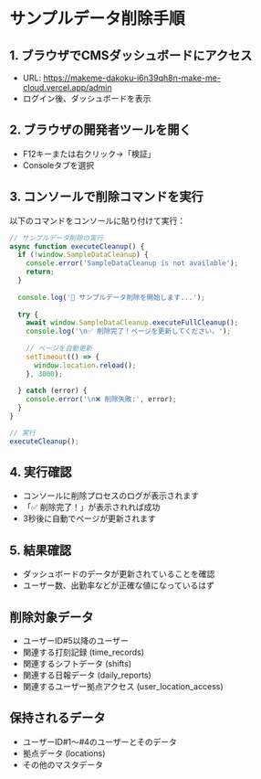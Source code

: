 # サンプルデータ削除手順

## 1. ブラウザでCMSダッシュボードにアクセス
- URL: https://makeme-dakoku-i6n39qh8n-make-me-cloud.vercel.app/admin
- ログイン後、ダッシュボードを表示

## 2. ブラウザの開発者ツールを開く
- F12キーまたは右クリック→「検証」
- Consoleタブを選択

## 3. コンソールで削除コマンドを実行
以下のコマンドをコンソールに貼り付けて実行：

```javascript
// サンプルデータ削除の実行
async function executeCleanup() {
  if (!window.SampleDataCleanup) {
    console.error('SampleDataCleanup is not available');
    return;
  }
  
  console.log('🧹 サンプルデータ削除を開始します...');
  
  try {
    await window.SampleDataCleanup.executeFullCleanup();
    console.log('\n✅ 削除完了！ページを更新してください。');
    
    // ページを自動更新
    setTimeout(() => {
      window.location.reload();
    }, 3000);
    
  } catch (error) {
    console.error('\n❌ 削除失敗:', error);
  }
}

// 実行
executeCleanup();
```

## 4. 実行確認
- コンソールに削除プロセスのログが表示されます
- 「✅ 削除完了！」が表示されれば成功
- 3秒後に自動でページが更新されます

## 5. 結果確認
- ダッシュボードのデータが更新されていることを確認
- ユーザー数、出勤率などが正確な値になっているはず

## 削除対象データ
- ユーザーID#5以降のユーザー
- 関連する打刻記録 (time_records)
- 関連するシフトデータ (shifts)  
- 関連する日報データ (daily_reports)
- 関連するユーザー拠点アクセス (user_location_access)

## 保持されるデータ  
- ユーザーID#1〜#4のユーザーとそのデータ
- 拠点データ (locations)
- その他のマスタデータ